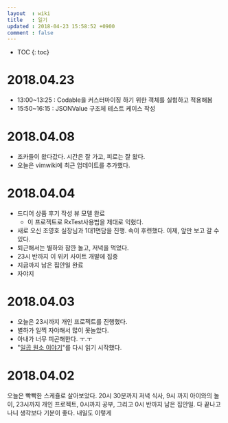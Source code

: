 ```yaml
---
layout  : wiki
title   : 일기
updated : 2018-04-23 15:58:52 +0900
comment : false
---
```

* TOC
{: toc}

# 2018.04.23
- 13:00~13:25 : Codable을 커스터마이징 하기 위한 객체를 실험하고 적용해봄
- 15:50~16:15 : JSONValue 구조체 테스트 케이스 작성

# 2018.04.08
- 조카들이 왔다갔다. 시간은 잘 가고, 피로는 잘 왔다.
- 오늘은 vimwiki에 최근 업데이트를 추가했다.

# 2018.04.04
- 드디어 상품 후기 작성 뷰 모델 완료
    - 이 프로젝트로 RxTest사용법을 제대로 익혔다.
- 새로 오신 조영호 실장님과 1대1면담을 진행. 속이 후련했다. 이제, 앞만 보고 갈 수 있다.
- 퇴근해서는 별하와 잠깐 놀고, 저녁을 먹었다.
- 23시 반까지 이 위키 사이트 개발에 집중
- 지금까지 남은 집안일 완료
- 자야지

# 2018.04.03
- 오늘은 23시까지 개인 프로젝트를 진행했다.
- 별하가 일찍 자야해서 많이 못놀았다. 
- 아내가 너무 피곤해한다. ㅜ.ㅜ
- "[일곱 원소 이야기](http://www.yes24.com/24/goods/58512549)"를 다시 읽기 시작했다.

# 2018.04.02
오늘은 빡빡한 스케쥴로 살아보았다. 20시 30분까지 저녁 식사, 9시 까지 아이와의 놀이, 23시까지 개인 프로젝트, 0시까지 공부, 그리고 0시 반까지 남은 집안일. 다 끝나고 나니 생각보다 기분이 좋다. 내일도 이렇게

